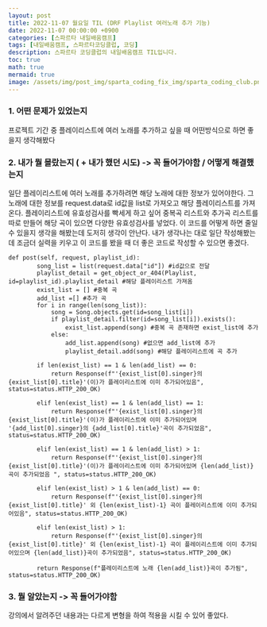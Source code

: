 ```yaml
---
layout: post
title: 2022-11-07 월요일 TIL (DRF Playlist 여러노래 추가 기능)
date: 2022-11-07 00:00:00 +0900
categories: [스파르타 내일배움캠프]
tags: [내일배움캠프, 스파르타코딩클럽, 코딩]
description: 스파르타 코딩클럽의 내일배움캠프 TIL입니다.
toc: true
math: true
mermaid: true
image: /assets/img/post_img/sparta_coding_fix_img/sparta_coding_club.png
---
```

### 1. 어떤 문제가 있었는지

프로젝트 기간 중 플레이리스트에 여러 노래를 추가하고 싶을 때 어떤방식으로 하면 좋을지 생각해봤다 

### 2. 내가 뭘 몰랐는지 ( + 내가 했던 시도) -> 꼭 들어가야함 / 어떻게 해결했는지

일단 플레이리스트에 여러 노래를 추가하려면 해당 노래에 대한 정보가 있어야한다. 그 노래에 대한 정보를 request.data로 id값을 list로 가져오고 해당 플레이리스트를 가져온다. 플레이리스트에 유효성검사를 빡세게 하고 싶어 중복곡 리스트와 추가곡 리스트를 따로 만들어 해당 곡이 있으면 다양한 유효성검사를 넣었다. 이 코드를 어떻게 하면 줄일 수 있을지 생각을 해봤는데 도저히 생각이 안난다. 내가 생각나는 대로 일단 작성해봤는데 조금더 실력을 키우고 이 코드를 봤을 때 더 좋은 코드로 작성할 수 있으면 좋겠다.

```
def post(self, request, playlist_id):
        song_list = list(request.data["id"]) #id값으로 전달
        playlist_detail = get_object_or_404(Playlist, id=playlist_id).playlist_detail #해당 플레이리스트 가져옴
        exist_list = [] #중복 곡
        add_list =[] #추가 곡
        for i in range(len(song_list)):
            song = Song.objects.get(id=song_list[i])
            if playlist_detail.filter(id=song_list[i]).exists():
                exist_list.append(song) #중복 곡 존재하면 exist_list에 추가
            else:
                add_list.append(song) #없으면 add_list에 추가
                playlist_detail.add(song) #해당 플레이리스트에 곡 추가
                
        if len(exist_list) == 1 & len(add_list) == 0: 
            return Response(f"'{exist_list[0].singer}의 {exist_list[0].title}'(이)가 플레이리스트에 이미 추가되어있음", status=status.HTTP_200_OK) 
        
        elif len(exist_list) == 1 & len(add_list) == 1:
            return Response(f"'{exist_list[0].singer}의 {exist_list[0].title}'(이)가 플레이리스트에 이미 추가되어있며 '{add_list[0].singer}의 {add_list[0].title}'곡이 추가되었음", status=status.HTTP_200_OK) 
        
        elif len(exist_list) == 1 & len(add_list) > 1:
            return Response(f"'{exist_list[0].singer}의 {exist_list[0].title}'(이)가 플레이리스트에 이미 추가되어있며 {len(add_list)}곡이 추가되었음 ", status=status.HTTP_200_OK) 

        elif len(exist_list) > 1 & len(add_list) == 0:
            return Response(f"'{exist_list[0].singer}의 {exist_list[0].title}' 외 {len(exist_list)-1} 곡이 플레이리스트에 이미 추가되어있음", status=status.HTTP_200_OK)
        
        elif len(exist_list) > 1:
            return Response(f"'{exist_list[0].singer}의 {exist_list[0].title}' 외 {len(exist_list)-1} 곡이 플레이리스트에 이미 추가되어있으며 {len(add_list)}곡이 추가되었음", status=status.HTTP_200_OK) 
        
        return Response(f"플레이리스트에 노래 {len(add_list)}곡이 추가됨", status=status.HTTP_200_OK)
```

### 3. 뭘 알았는지 -> 꼭 들어가야함

강의에서 알려주던 내용과는 다르게 변형을 하여 적용을 시킬 수 있어 좋았다.